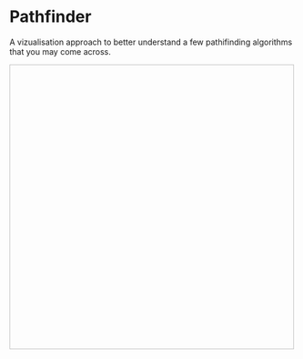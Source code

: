 # Pathfinder
A vizualisation approach to better understand a few pathifinding algorithms that you may come across.

<img scr="https://cdn.pixabay.com/photo/2015/04/23/22/00/tree-736885_1280.jpg" width="500" height="500"/>
